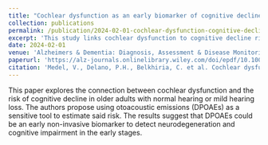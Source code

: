 ```yaml
---
title: "Cochlear dysfunction as an early biomarker of cognitive decline in normal hearing and mild hearing loss"
collection: publications
permalink: /publication/2024-02-01-cochlear-dysfunction-cognitive-decline
excerpt: 'This study links cochlear dysfunction to cognitive decline risk in older adults with normal or mild hearing loss, proposing otoacoustic emissions (DPOAEs) as a sensitive early biomarker.'
date: 2024-02-01
venue: 'Alzheimers & Dementia: Diagnosis, Assessment & Disease Monitoring (DADM)'
paperurl: 'https://alz-journals.onlinelibrary.wiley.com/doi/epdf/10.1002/dad2.12467'
citation: 'Medel, V., Delano, P.H., Belkhiria, C. et al. Cochlear dysfunction as an early biomarker of cognitive decline in normal hearing and mild hearing loss. Alzheimers & Dementia. 24, 16:e12467. https://doi.org/10.1002/dad2.12467'
---
```

This paper explores the connection between cochlear dysfunction and the risk of cognitive decline in older adults with normal hearing or mild hearing loss. The authors propose using otoacoustic emissions (DPOAEs) as a sensitive tool to estimate said risk. The results suggest that DPOAEs could be an early non-invasive biomarker to detect neurodegeneration and cognitive impairment in the early stages.
